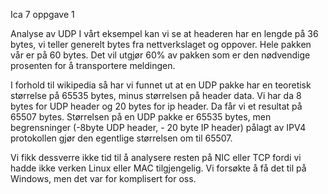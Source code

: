 Ica 7 oppgave 1

Analyse av UDP
I vårt eksempel kan vi se at headeren har en lengde på 36 bytes, vi teller generelt bytes fra nettverkslaget og oppover. Hele pakken vår er på 60 bytes. Det vil utgjør 60% av pakken som er den nødvendige prosenten for å transportere meldingen.

I forhold til wikipedia så har vi funnet ut at en UDP pakke har en teoretisk størrelse på 65535 bytes, minus størrelsen på header data. Vi har da 8 bytes for UDP header og 20 bytes for ip header. Da får vi et resultat på 65507 bytes.
Størrelsen på en UDP pakke er 65535 bytes, men begrensninger (-8byte UDP header, - 20 byte IP header) pålagt av IPV4 protokollen gjør den egentlige størrelsen om til 65507.

Vi fikk dessverre ikke tid til å analysere resten på NIC eller TCP fordi vi hadde ikke verken Linux eller MAC tilgjengelig. Vi forsøkte å få det til på Windows, men det var for komplisert for oss.

